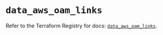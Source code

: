 # `data_aws_oam_links`

Refer to the Terraform Registry for docs: [`data_aws_oam_links`](https://registry.terraform.io/providers/hashicorp/aws/4.67.0/docs/data-sources/oam_links).
